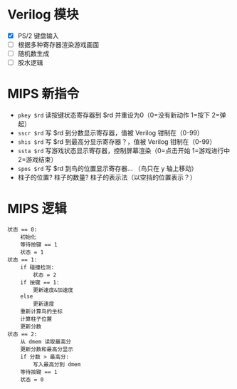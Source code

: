 # Verilog 模块

- [x] PS/2 键盘输入
- [ ] 根据多种寄存器渲染游戏画面
- [ ] 随机数生成
- [ ] 胶水逻辑

# MIPS 新指令

- `pkey $rd` 读按键状态寄存器到 $rd 并重设为0（0=没有新动作 1=按下 2=弹起）
- `sscr $rd` 写 $rd 到分数显示寄存器，值被 Verilog 钳制在（0-99）
- `shis $rd` 写 $rd 到最高分显示寄存器？，值被 Verilog 钳制在（0-99）
- `ssta $rd` 写游戏状态显示寄存器，控制屏幕渲染（0=点击开始 1=游戏进行中 2=游戏结束）
- `spos $rd` 写 $rd 到鸟的位置显示寄存器... （鸟只在 y 轴上移动）
- 柱子的位置? 柱子的数量? 柱子的表示法（以空挡的位置表示？）


# MIPS 逻辑
```
状态 == 0:
    初始化
    等待按键 == 1
    状态 = 1
状态 == 1:
    if 碰撞检测:
        状态 = 2
    if 按键 == 1:
        更新速度&加速度
    else
        更新速度
    重新计算鸟的坐标
    计算柱子位置
    更新分数
状态 == 2:
    从 dmem 读取最高分
    更新分数和最高分显示
    if 分数 > 最高分:
        写入最高分到 dmem
    等待按键 == 1
    状态 = 0
```
